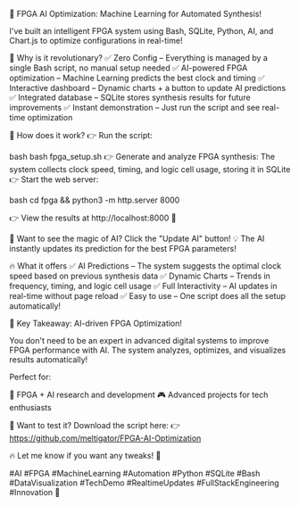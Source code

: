 🚀 FPGA AI Optimization: Machine Learning for Automated Synthesis!

I've built an intelligent FPGA system using Bash, SQLite, Python, AI, and Chart.js to optimize configurations in real-time!

🧠 Why is it revolutionary?
✅ Zero Config – Everything is managed by a single Bash script, no manual setup needed 
✅ AI-powered FPGA optimization – Machine Learning predicts the best clock and timing 
✅ Interactive dashboard – Dynamic charts + a button to update AI predictions 
✅ Integrated database – SQLite stores synthesis results for future improvements 
✅ Instant demonstration – Just run the script and see real-time optimization

🎯 How does it work?
👉 Run the script:

bash
bash fpga_setup.sh
👉 Generate and analyze FPGA synthesis: The system collects clock speed, timing, and logic cell usage, storing it in SQLite 
👉 Start the web server:

bash
cd fpga && python3 -m http.server 8000

👉 View the results at http://localhost:8000 🎉

🚀 Want to see the magic of AI? Click the "Update AI" button! 💡 The AI instantly updates its prediction for the best FPGA parameters!

🔥 What it offers
✅ AI Predictions – The system suggests the optimal clock speed based on previous synthesis data 
✅ Dynamic Charts – Trends in frequency, timing, and logic cell usage 
✅ Full Interactivity – AI updates in real-time without page reload 
✅ Easy to use – One script does all the setup automatically!

🎯 Key Takeaway: AI-driven FPGA Optimization!

You don't need to be an expert in advanced digital systems to improve FPGA performance with AI. The system analyzes, optimizes, and visualizes results automatically!

Perfect for: 

🎯 FPGA + AI research and development 
🎮 Advanced projects for tech enthusiasts

🔗 Want to test it? Download the script here: 
👉 https://github.com/meltigator/FPGA-AI-Optimization

🔥 Let me know if you want any tweaks! 🚀 

#AI #FPGA #MachineLearning #Automation #Python #SQLite #Bash #DataVisualization #TechDemo #RealtimeUpdates #FullStackEngineering #Innovation 🎯
